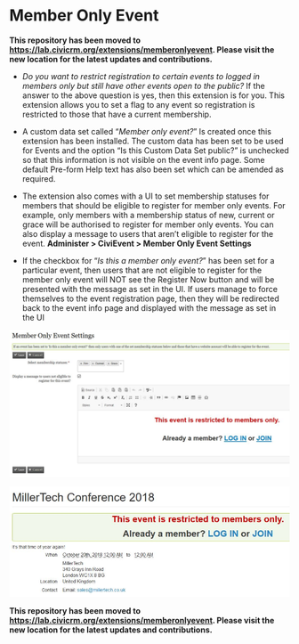 Member Only Event
=================


**This repository has been moved to https://lab.civicrm.org/extensions/memberonlyevent. Please visit the new location for the latest updates and contributions.**

- *Do you want to restrict registration to certain events to logged in members only but still have other events open to the public?* 
If the answer to the above question is yes, then this extension is for you. 
This extension allows you to set a flag to any event so registration is restricted to those that have a current membership. 

- A custom data set called “*Member only event?*” Is created once this extension has been installed. 
The custom data has been set to be used for Events and the option “Is this Custom Data Set public?” is unchecked so that this information is not visible on the event info page. 
Some default Pre-form Help text has also been set which can be amended as required.

- The extension also comes with a UI to set membership statuses for members that should be eligible to register for member only events. For example, only members with a membership status of new, current or grace will be authorised to register for member only events. 
You can also display a message to users that aren’t eligible to register for the event. 
**Administer > CiviEvent > Member Only Event Settings**

- If the checkbox for “*Is this a member only event?*” has been set for a particular event, then users that are not eligible to register for the member only event will NOT see the Register Now button and will be presented with the message as set in the UI. 
If users manage to force themselves to the event registration page, then they will be redirected back to the event info page and displayed with the message as set in the UI

![Member Only Event Setting](/images/member_only_event.JPG?raw=true "Member Only Event Setting")

![Member Only Display Message](/images/member_only_event_2.JPG?raw=true "Member Only Display Message")


**This repository has been moved to https://lab.civicrm.org/extensions/memberonlyevent. Please visit the new location for the latest updates and contributions.**
